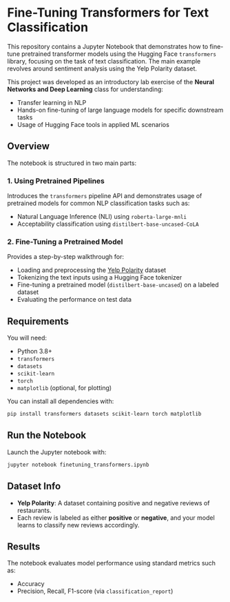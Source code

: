 # Fine-Tuning Transformers for Text Classification

This repository contains a Jupyter Notebook that demonstrates how to fine-tune pretrained transformer models using the Hugging Face `transformers` library, focusing on the task of text classification. The main example revolves around sentiment analysis using the Yelp Polarity dataset.

This project was developed as an introductory lab exercise of the **Neural Networks and Deep Learning** class for understanding:
- Transfer learning in NLP
- Hands-on fine-tuning of large language models for specific downstream tasks
- Usage of Hugging Face tools in applied ML scenarios

## Overview

The notebook is structured in two main parts:

### 1. **Using Pretrained Pipelines**
Introduces the `transformers` pipeline API and demonstrates usage of pretrained models for common NLP classification tasks such as:
- Natural Language Inference (NLI) using `roberta-large-mnli`
- Acceptability classification using `distilbert-base-uncased-CoLA`

### 2. **Fine-Tuning a Pretrained Model**
Provides a step-by-step walkthrough for:
- Loading and preprocessing the [Yelp Polarity](https://huggingface.co/datasets/yelp_polarity) dataset
- Tokenizing the text inputs using a Hugging Face tokenizer
- Fine-tuning a pretrained model (`distilbert-base-uncased`) on a labeled dataset
- Evaluating the performance on test data

## Requirements

You will need:
- Python 3.8+
- `transformers`
- `datasets`
- `scikit-learn`
- `torch`
- `matplotlib` (optional, for plotting)

You can install all dependencies with:

```bash
pip install transformers datasets scikit-learn torch matplotlib
```

## Run the Notebook

Launch the Jupyter notebook with:

```bash
jupyter notebook finetuning_transformers.ipynb
```

## Dataset Info

- **Yelp Polarity**: A dataset containing positive and negative reviews of restaurants.
- Each review is labeled as either **positive** or **negative**, and your model learns to classify new reviews accordingly.

## Results

The notebook evaluates model performance using standard metrics such as:
- Accuracy
- Precision, Recall, F1-score (via `classification_report`)


